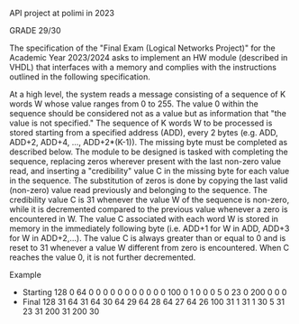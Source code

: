 API project at polimi in 2023

GRADE 29/30

The specification of the "Final Exam (Logical Networks Project)" for the Academic Year 2023/2024 asks to implement an HW module (described in VHDL) 
that interfaces with a memory and complies with the instructions outlined in the following specification.

At a high level, the system reads a message consisting of a sequence of K words W whose value ranges from 0 to 255. The value 0 within the sequence should be considered not as a value but as information 
that "the value is not specified." The sequence of K words W to be processed is stored starting from a specified address (ADD), every 2 bytes (e.g. ADD, ADD+2, ADD+4, …, ADD+2*(K-1)). 
The missing byte must be completed as described below.
The module to be designed is tasked with completing the sequence, replacing zeros wherever present with the last non-zero value read, 
and inserting a "credibility" value C in the missing byte for each value in the sequence. The substitution of zeros is done by copying the last valid (non-zero) value read previously and belonging to the sequence. 
The credibility value C is 31 whenever the value W of the sequence is non-zero, while it is decremented compared to the previous value whenever a zero is encountered in W. 
The value C associated with each word W is stored in memory in the immediately following byte (i.e. ADD+1 for W in ADD, ADD+3 for W in ADD+2,…). The value C is always greater than or equal 
to 0 and is reset to 31 whenever a value W different from zero is encountered. When C reaches the value 0, it is not further decremented.

Example
-	Starting
128 0 64 0 0 0 0 0 0 0 0 0 0 0 100 0 1 0 0 0 5 0 23 0 200 0 0 0
-	Final
128 31 64 31 64 30 64 29 64 28 64 27 64 26 100 31 1 31 1 30 5 31 23 31 200 31 200 30
